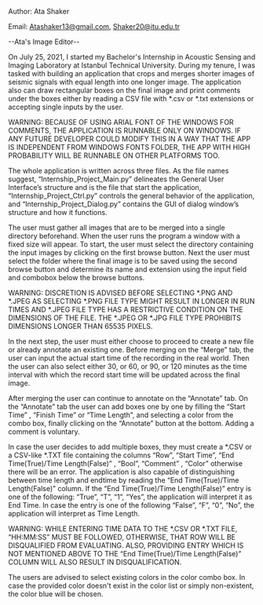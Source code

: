 Author: Ata Shaker

Email: Atashaker13@gmail.com, Shaker20@itu.edu.tr

--Ata's Image Editor--

On July 25, 2021, I started my Bachelor's Internship in Acoustic Sensing and Imaging Laboratory at Istanbul Technical University. During my tenure, I was tasked with building an application that crops and merges shorter images of seismic signals with equal length into one longer image. The application also can draw rectangular boxes on the final image and print comments under the boxes either by reading a CSV file with *.csv or *.txt extensions or  accepting single inputs by the user.

WARNING: BECAUSE OF USING ARIAL FONT OF THE WINDOWS FOR COMMENTS,  THE APPLICATION IS RUNNABLE ONLY ON WINDOWS. IF ANY FUTURE DEVELOPER COULD MODIFY THIS IN A WAY THAT THE APP IS INDEPENDENT FROM WINDOWS FONTS FOLDER, THE APP WITH HIGH PROBABILITY WILL BE RUNNABLE ON OTHER PLATFORMS TOO.

The whole application is written across three files. As the file names suggest, “Internship_Project_Main.py” delineates the General User Interface’s structure and is the file that start the application,  “Internship_Project_Ctrl.py” controls the general behavior of the application, and “Internship_Project_Dialog.py” contains the GUI of dialog window’s structure and how it functions. 

The user must gather all images that are to be merged into a single directory beforehand.
When the user runs the program a window with a fixed size will appear. To start, the user must select the directory containing the input images by clicking on the first browse button. Next the user must select the folder where the final image is to be saved using the second browse button and determine its name and extension using the input field and combobox below the browse buttons.

WARNING: DISCRETION IS ADVISED BEFORE SELECTING *.PNG AND *.JPEG AS SELECTING *.PNG FILE TYPE MIGHT RESULT IN LONGER IN RUN TIMES AND *.JPEG FILE TYPE HAS A RESTRICTIVE CONDITION ON THE DIMENSIONS OF THE FILE. THE *.JPEG OR *.JPG FILE TYPE PROHIBITS DIMENSIONS LONGER THAN 65535 PIXELS. 

In the next step, the user must either choose to proceed to create a new file or already annotate an existing one. Before merging on the “Merge” tab, the user can input the actual start time of the recording in the real world. Then the user can also select either 30, or 60, or 90, or 120 minutes as the time interval with which the record start time will be updated across the final image. 

After merging the user can continue to annotate on the “Annotate” tab. On the “Annotate” tab the user can add boxes one by one by filling the “Start Time” , “Finish Time” or “Time Length”, and selecting a color from the combo box, finally clicking on the “Annotate” button at the bottom. Adding a comment is voluntary. 

In case the user decides to add multiple boxes, they must create a *.CSV or a CSV-like *.TXT file containing the columns “Row”, “Start Time”, “End Time(True)/Time Length(False)” , “Bool”, “Comment” , “Color” otherwise there will be an error. The application is also capable of distinguishing between time length and endtime by reading the “End Time(True)/Time Length(False)” column. If the “End Time(True)/Time Length(False)” entry is one of the following: “True”, “T”, “1”, “Yes”, the application will interpret it as End Time. In case the entry is one of the following “False”, “F”, “0”, “No”, the application will interpret as Time Length. 

WARNING: WHILE ENTERING TIME DATA TO THE *.CSV OR *.TXT FILE, “HH:MM:SS” MUST BE FOLLOWED, OTHERWISE, THAT ROW WILL BE DISQUALIFIED FROM EVALUATING. ALSO, PROVIDING ENTRY WHICH IS NOT MENTIONED ABOVE TO THE  “End Time(True)/Time Length(False)” COLUMN WILL ALSO RESULT IN DISQUALIFICATION. 

The users are advised to select existing colors in the color combo box. In case the provided color doesn't exist in the color list or simply non-existent, the color blue will be chosen.

